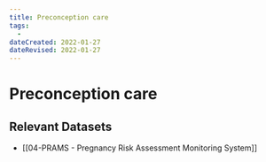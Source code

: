 ```yaml
---
title: Preconception care
tags:
  - 
dateCreated: 2022-01-27
dateRevised: 2022-01-27
---
```

# Preconception care
## Relevant Datasets
- [[04-PRAMS - Pregnancy Risk Assessment Monitoring System]]